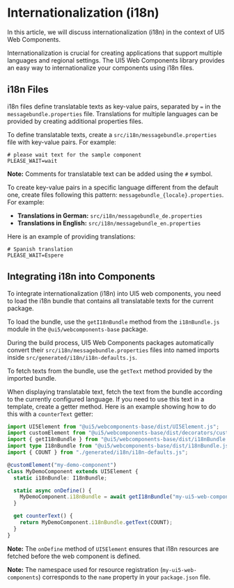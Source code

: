 # Internationalization (i18n)

In this article, we will discuss internationalization (i18n) in the context of UI5 Web Components.

Internationalization is crucial for creating applications that support multiple languages and regional settings. The UI5 Web Components library provides an easy way to internationalize your components using i18n files.

## i18n Files

i18n files define translatable texts as key-value pairs, separated by `=` in the `messagebundle.properties` file. Translations for multiple languages can be provided by creating additional properties files.

To define translatable texts, create a `src/i18n/messagebundle.properties` file with key-value pairs. For example:

```
# please wait text for the sample component
PLEASE_WAIT=wait
```

**Note:** Comments for translatable text can be added using the `#` symbol.

To create key-value pairs in a specific language different from the default one, create files following this pattern: `messagebundle_{locale}.properties`. For example:
- **Translations in German:** `src/i18n/messagebundle_de.properties`
- **Translations in English:** `src/i18n/messagebundle_en.properties`

Here is an example of providing translations:

```properties
# Spanish translation
PLEASE_WAIT=Espere
```

## Integrating i18n into Components

To integrate internationalization (i18n) into UI5 web components, you need to load the i18n bundle that contains all translatable texts for the current package.

To load the bundle, use the `getI18nBundle` method from the `i18nBundle.js` module in the `@ui5/webcomponents-base` package.

During the build process, UI5 Web Components packages automatically convert their `src/i18n/messagebundle.properties` files into named imports inside `src/generated/i18n/i18n-defaults.js`.

To fetch texts from the bundle, use the `getText` method provided by the imported bundle.

When displaying translatable text, fetch the text from the bundle according to the currently configured language. If you need to use this text in a template, create a getter method. Here is an example showing how to do this with a `counterText` getter:

```ts
import UI5Element from "@ui5/webcomponents-base/dist/UI5Element.js";
import customElement from "@ui5/webcomponents-base/dist/decorators/customElement.js";
import { getI18nBundle } from "@ui5/webcomponents-base/dist/i18nBundle.js";
import type I18nBundle from "@ui5/webcomponents-base/dist/i18nBundle.js";
import { COUNT } from "./generated/i18n/i18n-defaults.js";

@customElement("my-demo-component")
class MyDemoComponent extends UI5Element {
  static i18nBundle: I18nBundle;

  static async onDefine() {
    MyDemoComponent.i18nBundle = await getI18nBundle("my-ui5-web-components");
  }

  get counterText() {
    return MyDemoComponent.i18nBundle.getText(COUNT);
  }
}
```

**Note:** The `onDefine` method of `UI5Element` ensures that i18n resources are fetched before the web component is defined.

**Note:** The namespace used for resource registration (`my-ui5-web-components`) corresponds to the `name` property in your `package.json` file.